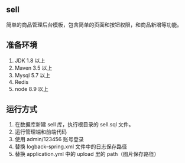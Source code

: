 ## sell
简单的商品管理后台模板，包含简单的页面和按钮权限，和商品新增等功能。

## 准备环境
1. JDK 1.8 以上
2. Maven 3.5 以上
3. Mysql 5.7 以上
4. Redis
5. node 8.9 以上

## 运行方式
1. 在数据库新建 sell 库，执行根目录的 sell.sql 文件。
2. 运行管理端和前端代码
3. 使用 admin/123456 账号登录
4. 替换 logback-spring.xml 文件中的日志保存路径
5. 替换 application.yml 中的 upload 里的 path（图片保存路径）
